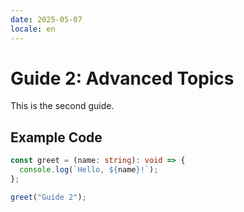 ```yaml
---
date: 2025-05-07
locale: en
---
```


# Guide 2: Advanced Topics

This is the second guide.

## Example Code

```typescript
const greet = (name: string): void => {
  console.log(`Hello, ${name}!`);
};

greet("Guide 2");
```
